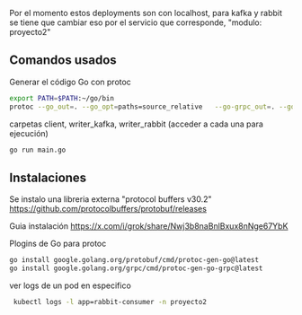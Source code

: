 Por el momento estos deployments son con localhost, para kafka y rabbit se tiene que cambiar eso por el servicio que corresponde, "modulo: proyecto2"

## Comandos usados  

Generar el código Go con protoc
```bash
export PATH=$PATH:~/go/bin
protoc --go_out=. --go_opt=paths=source_relative   --go-grpc_out=. --go-grpc_opt=paths=source_relative   proto/writer.proto
```

carpetas client, writer_kafka, writer_rabbit (acceder a cada una para ejecución)

```bash
go run main.go
```

## Instalaciones

Se instalo una libreria externa "protocol buffers v30.2"
https://github.com/protocolbuffers/protobuf/releases  

Guia instalación
https://x.com/i/grok/share/Nwj3b8naBnlBxux8nNge67YbK  

Plogins de Go para protoc

```bash
go install google.golang.org/protobuf/cmd/protoc-gen-go@latest
go install google.golang.org/grpc/cmd/protoc-gen-go-grpc@latest
```

ver logs de un pod en especifico

```bash
 kubectl logs -l app=rabbit-consumer -n proyecto2
```